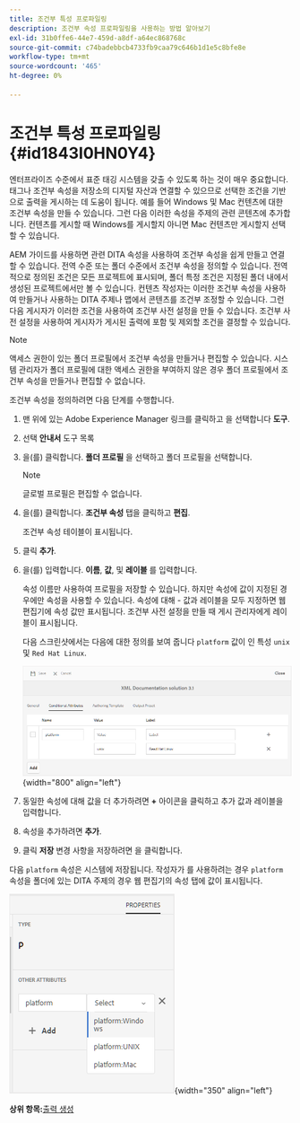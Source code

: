 ```yaml
---
title: 조건부 특성 프로파일링
description: 조건부 속성 프로파일링을 사용하는 방법 알아보기
exl-id: 31b0ffe6-44e7-459d-a8df-a64ec868768c
source-git-commit: c74badebbcb4733fb9caa79c646b1d1e5c8bfe8e
workflow-type: tm+mt
source-wordcount: '465'
ht-degree: 0%

---
```


# 조건부 특성 프로파일링 {#id1843I0HN0Y4}

엔터프라이즈 수준에서 표준 태깅 시스템을 갖출 수 있도록 하는 것이 매우 중요합니다. 태그나 조건부 속성을 저장소의 디지털 자산과 연결할 수 있으므로 선택한 조건을 기반으로 출력을 게시하는 데 도움이 됩니다. 예를 들어 Windows 및 Mac 컨텐츠에 대한 조건부 속성을 만들 수 있습니다. 그런 다음 이러한 속성을 주제의 관련 콘텐츠에 추가합니다. 컨텐츠를 게시할 때 Windows를 게시할지 아니면 Mac 컨텐츠만 게시할지 선택할 수 있습니다.

AEM 가이드를 사용하면 관련 DITA 속성을 사용하여 조건부 속성을 쉽게 만들고 연결할 수 있습니다. 전역 수준 또는 폴더 수준에서 조건부 속성을 정의할 수 있습니다. 전역적으로 정의된 조건은 모든 프로젝트에 표시되며, 폴더 특정 조건은 지정된 폴더 내에서 생성된 프로젝트에서만 볼 수 있습니다. 컨텐츠 작성자는 이러한 조건부 속성을 사용하여 만들거나 사용하는 DITA 주제나 맵에서 콘텐츠를 조건부 조정할 수 있습니다. 그런 다음 게시자가 이러한 조건을 사용하여 조건부 사전 설정을 만들 수 있습니다. 조건부 사전 설정을 사용하여 게시자가 게시된 출력에 포함 및 제외할 조건을 결정할 수 있습니다.

>[!NOTE]
>
> 액세스 권한이 있는 폴더 프로필에서 조건부 속성을 만들거나 편집할 수 있습니다. 시스템 관리자가 폴더 프로필에 대한 액세스 권한을 부여하지 않은 경우 폴더 프로필에서 조건부 속성을 만들거나 편집할 수 없습니다.

조건부 속성을 정의하려면 다음 단계를 수행합니다.

1. 맨 위에 있는 Adobe Experience Manager 링크를 클릭하고 을 선택합니다 **도구**.

1. 선택 **안내서** 도구 목록

1. 을(를) 클릭합니다. **폴더 프로필** 을 선택하고 폴더 프로필을 선택합니다.

   >[!NOTE]
   >
   > 글로벌 프로필은 편집할 수 없습니다.

1. 을(를) 클릭합니다. **조건부 속성** 탭을 클릭하고 **편집**.

   조건부 속성 테이블이 표시됩니다.

1. 클릭 **추가**.

1. 을(를) 입력합니다. **이름**, **값**, 및 **레이블** 를 입력합니다.

   속성 이름만 사용하여 프로필을 저장할 수 있습니다. 하지만 속성에 값이 지정된 경우에만 속성을 사용할 수 있습니다. 속성에 대해 - 값과 레이블을 모두 지정하면 웹 편집기에 속성 값만 표시됩니다. 조건부 사전 설정을 만들 때 게시 관리자에게 레이블이 표시됩니다.

   다음 스크린샷에서는 다음에 대한 정의를 보여 줍니다 `platform` 값이 인 특성 `unix` 및 `Red Hat Linux`.

   ![](images/add-profile.png){width="800" align="left"}

1. 동일한 속성에 대해 값을 더 추가하려면 **+** 아이콘을 클릭하고 추가 값과 레이블을 입력합니다.

1. 속성을 추가하려면 **추가**.

1. 클릭 **저장** 변경 사항을 저장하려면 을 클릭합니다.


다음 `platform` 속성은 시스템에 저장됩니다. 작성자가 를 사용하려는 경우 `platform` 속성을 폴더에 있는 DITA 주제의 경우 웹 편집기의 속성 탭에 값이 표시됩니다.

![](images/properties-tab.png){width="350" align="left"}

**상위 항목:**[&#x200B;출력 생성](generate-output.md)
